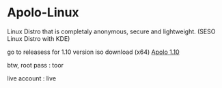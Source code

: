 # Apolo-Linux
Linux Distro that is completaly anonymous, secure and lightweight. (SESO Linux Distro with KDE)

go to releasess for 1.10 version iso download (x64)
[Apolo 1.10](https://github.com/SrChains/Apolo-Linux/releases)


btw, root pass : toor

live account : live
